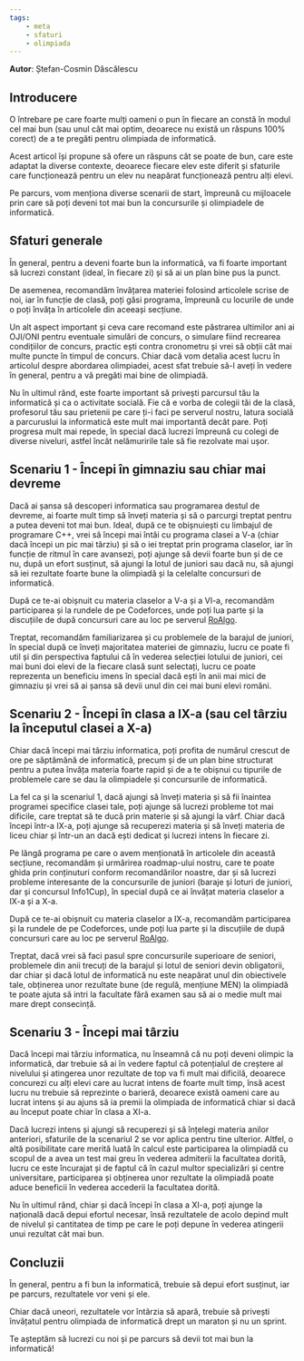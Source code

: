 ```yaml
---
tags:
    - meta
    - sfaturi
    - olimpiada
---
```


**Autor**: Ștefan-Cosmin Dăscălescu

## Introducere

O întrebare pe care foarte mulți oameni o pun în fiecare an constă în modul cel mai bun (sau unul cât mai optim, deoarece nu există un răspuns $100 \%$ corect) de a te pregăti pentru olimpiada de informatică. 

Acest articol își propune să ofere un răspuns cât se poate de bun, care este adaptat la diverse contexte, deoarece fiecare elev este diferit și sfaturile care funcționează pentru un elev nu neapărat funcționează pentru alți elevi. 

Pe parcurs, vom menționa diverse scenarii de start, împreună cu mijloacele prin care să poți deveni tot mai bun la concursurile și olimpiadele de informatică. 

## Sfaturi generale

În general, pentru a deveni foarte bun la informatică, va fi foarte important să lucrezi constant (ideal, în fiecare zi) și să ai un plan bine pus la punct. 

De asemenea, recomandăm învățarea materiei folosind articolele scrise de noi, iar în funcție de clasă, poți găsi programa, împreună cu locurile de unde o poți învăța în articolele din aceeași secțiune. 

Un alt aspect important și ceva care recomand este păstrarea ultimilor ani ai OJI/ONI pentru eventuale simulări de concurs, o simulare fiind recrearea condițiilor de concurs, practic ești contra cronometru și vrei să obții cât mai multe puncte în timpul de concurs. Chiar dacă vom detalia acest lucru în articolul despre abordarea olimpiadei, acest sfat trebuie să-l aveți în vedere în general, pentru a vă pregăti mai bine de olimpiadă. 

Nu în ultimul rând, este foarte important să privești parcursul tău la informatică și ca o activitate socială. Fie că e vorba de colegii tăi de la clasă, profesorul tău sau prietenii pe care ți-i faci pe serverul nostru, latura socială a parcuruslui la informatică este mult mai importantă decât pare. Poți progresa mult mai repede, în special dacă lucrezi împreună cu colegi de diverse niveluri, astfel încât nelămuririle tale să fie rezolvate mai ușor. 

## Scenariu 1 - Începi în gimnaziu sau chiar mai devreme

Dacă ai șansa să descoperi informatica sau programarea destul de devreme, ai foarte mult timp să înveți materia și să o parcurgi treptat pentru a putea deveni tot mai bun. Ideal, după ce te obișnuiești cu limbajul de programare C++, vrei să începi mai întâi cu programa clasei a V-a (chiar dacă începi un pic mai târziu) și să o iei treptat prin programa claselor, iar în funcție de ritmul în care avansezi, poți ajunge să devii foarte bun și de ce nu, după un efort susținut, să ajungi la lotul de juniori sau dacă nu, să ajungi să iei rezultate foarte bune la olimpiadă și la celelalte concursuri de informatică.

După ce te-ai obișnuit cu materia claselor a V-a și a VI-a, recomandăm participarea și la rundele de pe Codeforces, unde poți lua parte și la discuțiile de după concursuri care au loc pe serverul [RoAlgo](https://discord.gg/roalgo). 

Treptat, recomandăm familiarizarea și cu problemele de la barajul de juniori, în special după ce înveți majoritatea materiei de gimnaziu, lucru ce poate fi util și din perspectiva faptului că în vederea selecției lotului de juniori, cei mai buni doi elevi de la fiecare clasă sunt selectați, lucru ce poate reprezenta un beneficiu imens în special dacă ești în anii mai mici de gimnaziu și vrei să ai șansa să devii unul din cei mai buni elevi români. 

## Scenariu 2 - Începi în clasa a IX-a (sau cel târziu la începutul clasei a X-a)

Chiar dacă începi mai târziu informatica, poți profita de numărul crescut de ore pe săptămână de informatică, precum și de un plan bine structurat pentru a putea învăța materia foarte rapid și de a te obișnui cu tipurile de problemele care se dau la olimpiadele și concursurile de informatică. 

La fel ca și la scenariul 1, dacă ajungi să înveți materia și să fii înaintea programei specifice clasei tale, poți ajunge să lucrezi probleme tot mai dificile, care treptat să te ducă prin materie și să ajungi la vârf. Chiar dacă începi într-a IX-a, poți ajunge să recuperezi materia și să înveți materia de liceu chiar și într-un an dacă ești dedicat și lucrezi intens în fiecare zi. 

Pe lângă programa pe care o avem menționată în articolele din această secțiune, recomandăm și urmărirea roadmap-ului nostru, care te poate ghida prin conținuturi conform recomandărilor noastre, dar și să lucrezi probleme interesante de la concursurile de juniori (baraje și loturi de juniori, dar și concursul Info1Cup), în special după ce ai învățat materia claselor a IX-a și a X-a. 

După ce te-ai obișnuit cu materia claselor a IX-a, recomandăm participarea și la rundele de pe Codeforces, unde poți lua parte și la discuțiile de după concursuri care au loc pe serverul [RoAlgo](https://discord.gg/roalgo). 

Treptat, dacă vrei să faci pasul spre concursurile superioare de seniori, problemele din anii trecuți de la barajul și lotul de seniori devin obligatorii, dar chiar și dacă lotul de informatică nu este neapărat unul din obiectivele tale, obținerea unor rezultate bune (de regulă, mențiune MEN) la olimpiadă te poate ajuta să intri la facultate fără examen sau să ai o medie mult mai mare drept consecință. 

## Scenariu 3 - Începi mai târziu

Dacă începi mai târziu informatica, nu înseamnă că nu poți deveni olimpic la informatică, dar trebuie să ai în vedere faptul că potențialul de creștere al nivelului și atingerea unor rezultate de top va fi mult mai dificilă, deoarece concurezi cu alți elevi care au lucrat intens de foarte mult timp, însă acest lucru nu trebuie să reprezinte o barieră, deoarece există oameni care au lucrat intens și au ajuns să ia premii la olimpiada de informatică chiar si dacă au început poate chiar în clasa a XI-a. 

Dacă lucrezi intens și ajungi să recuperezi și să înțelegi materia anilor anteriori, sfaturile de la scenariul 2 se vor aplica pentru tine ulterior. Altfel, o altă posibilitate care merită luată în calcul este participarea la olimpiadă cu scopul de a avea un test mai greu în vederea admiterii la facultatea dorită, lucru ce este încurajat și de faptul că în cazul multor specializări și centre universitare, participarea și obținerea unor rezultate la olimpiadă poate aduce beneficii în vederea accederii la facultatea dorită. 

Nu în ultimul rând, chiar și dacă începi în clasa a XI-a, poți ajunge la națională dacă depui efortul necesar, însă rezultatele de acolo depind mult de nivelul și cantitatea de timp pe care le poți depune în vederea atingerii unui rezultat cât mai bun. 

## Concluzii

În general, pentru a fi bun la informatică, trebuie să depui efort susținut, iar pe parcurs, rezultatele vor veni și ele. 

Chiar dacă uneori, rezultatele vor întârzia să apară, trebuie să privești învățatul pentru olimpiada de informatică drept un maraton și nu un sprint. 

Te așteptăm să lucrezi cu noi și pe parcurs să devii tot mai bun la informatică!